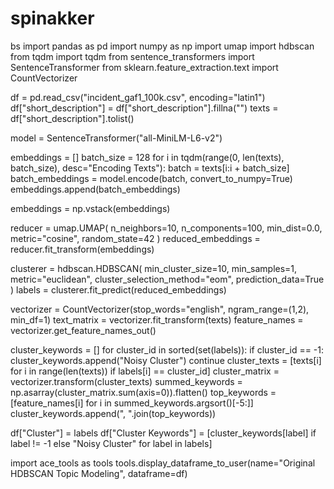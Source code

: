 # spinakker
bs
import pandas as pd
import numpy as np
import umap
import hdbscan
from tqdm import tqdm
from sentence_transformers import SentenceTransformer
from sklearn.feature_extraction.text import CountVectorizer

df = pd.read_csv("incident_gaf1_100k.csv", encoding="latin1")
df["short_description"] = df["short_description"].fillna("")
texts = df["short_description"].tolist()

model = SentenceTransformer("all-MiniLM-L6-v2")

embeddings = []
batch_size = 128
for i in tqdm(range(0, len(texts), batch_size), desc="Encoding Texts"):
    batch = texts[i:i + batch_size]
    batch_embeddings = model.encode(batch, convert_to_numpy=True)
    embeddings.append(batch_embeddings)

embeddings = np.vstack(embeddings)

reducer = umap.UMAP(
    n_neighbors=10, 
    n_components=100, 
    min_dist=0.0, 
    metric="cosine", 
    random_state=42
)
reduced_embeddings = reducer.fit_transform(embeddings)

clusterer = hdbscan.HDBSCAN(
    min_cluster_size=10, 
    min_samples=1, 
    metric="euclidean", 
    cluster_selection_method="eom",
    prediction_data=True
)
labels = clusterer.fit_predict(reduced_embeddings)

vectorizer = CountVectorizer(stop_words="english", ngram_range=(1,2), min_df=1)
text_matrix = vectorizer.fit_transform(texts)
feature_names = vectorizer.get_feature_names_out()

cluster_keywords = []
for cluster_id in sorted(set(labels)):
    if cluster_id == -1:
        cluster_keywords.append("Noisy Cluster")
        continue
    cluster_texts = [texts[i] for i in range(len(texts)) if labels[i] == cluster_id]
    cluster_matrix = vectorizer.transform(cluster_texts)
    summed_keywords = np.asarray(cluster_matrix.sum(axis=0)).flatten()
    top_keywords = [feature_names[i] for i in summed_keywords.argsort()[-5:]]
    cluster_keywords.append(", ".join(top_keywords))

df["Cluster"] = labels
df["Cluster Keywords"] = [cluster_keywords[label] if label != -1 else "Noisy Cluster" for label in labels]

import ace_tools as tools
tools.display_dataframe_to_user(name="Original HDBSCAN Topic Modeling", dataframe=df)
